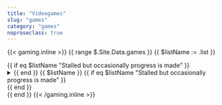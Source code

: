 ```yaml
---
title: "Videogames"
slug: "games"
category: "games"
noproseclass: true
---
```


{{< gaming.inline >}}
{{ range $.Site.Data.games }}
  {{ $listName := .list }}
  <div class="grid-list">
    {{ if eq $listName "Stalled but occasionally progress is made" }}<details><summary>{{ end }}
    <span>{{ $listName }}</span>
    {{ if eq $listName "Stalled but occasionally progress is made" }}</summary>{{ end }}
    <ul {{ if eq $listName "Actively playing" }}class="partial-list"{{ end }} role="list">
      {{ range .games }}
      <li>
        <div>
          <img src="{{ if .cover }}{{ .cover }}{{ else }}https://via.placeholder.com/264x352{{ end }}">
          <a href="{{ .link }}" target="_blank" rel="noopener noreferer">
            <span>{{ .title }}</span>
          </a>
        </div>
        <div>
          <dd>{{ .platform }} {{ if .replay }}· Replay{{ end }}</dd>
          {{ if .date_finished }}<dd>Finished: {{ .date_finished }}</dd>{{ end }}
        </div>
      </li>
      {{ end }}
    </ul>
    {{ if eq $listName "Stalled but occasionally progress is made" }}</details>{{ end }}
  </div>
{{ end }}
{{< /gaming.inline >}}